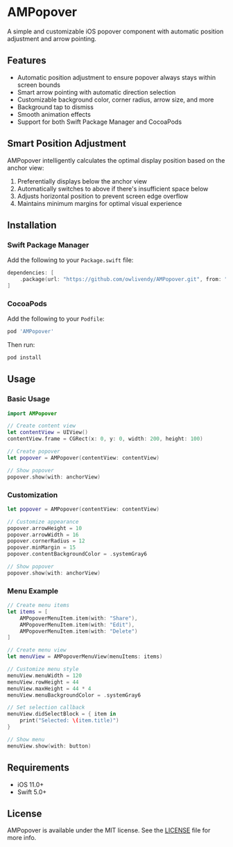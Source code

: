 # AMPopover

A simple and customizable iOS popover component with automatic position adjustment and arrow pointing.

## Features

- Automatic position adjustment to ensure popover always stays within screen bounds
- Smart arrow pointing with automatic direction selection
- Customizable background color, corner radius, arrow size, and more
- Background tap to dismiss
- Smooth animation effects
- Support for both Swift Package Manager and CocoaPods

## Smart Position Adjustment

AMPopover intelligently calculates the optimal display position based on the anchor view:

1. Preferentially displays below the anchor view
2. Automatically switches to above if there's insufficient space below
3. Adjusts horizontal position to prevent screen edge overflow
4. Maintains minimum margins for optimal visual experience

## Installation

### Swift Package Manager

Add the following to your `Package.swift` file:

```swift
dependencies: [
    .package(url: "https://github.com/owlivendy/AMPopover.git", from: "1.0.0")
]
```

### CocoaPods

Add the following to your `Podfile`:

```ruby
pod 'AMPopover'
```

Then run:

```bash
pod install
```

## Usage

### Basic Usage

```swift
import AMPopover

// Create content view
let contentView = UIView()
contentView.frame = CGRect(x: 0, y: 0, width: 200, height: 100)

// Create popover
let popover = AMPopover(contentView: contentView)

// Show popover
popover.show(with: anchorView)
```

### Customization

```swift
let popover = AMPopover(contentView: contentView)

// Customize appearance
popover.arrowHeight = 10
popover.arrowWidth = 16
popover.cornerRadius = 12
popover.minMargin = 15
popover.contentBackgroundColor = .systemGray6

// Show popover
popover.show(with: anchorView)
```

### Menu Example

```swift
// Create menu items
let items = [
    AMPopoverMenuItem.item(with: "Share"),
    AMPopoverMenuItem.item(with: "Edit"),
    AMPopoverMenuItem.item(with: "Delete")
]

// Create menu view
let menuView = AMPopoverMenuView(menuItems: items)

// Customize menu style
menuView.menuWidth = 120
menuView.rowHeight = 44
menuView.maxHeight = 44 * 4
menuView.menuBackgroundColor = .systemGray6

// Set selection callback
menuView.didSelectBlock = { item in
    print("Selected: \(item.title)")
}

// Show menu
menuView.show(with: button)
```

## Requirements

- iOS 11.0+
- Swift 5.0+

## License

AMPopover is available under the MIT license. See the [LICENSE](LICENSE) file for more info. 